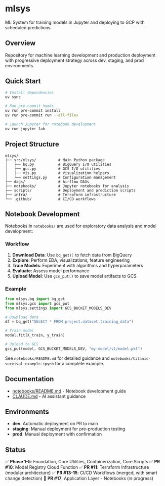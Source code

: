 # mlsys

ML System for training models in Jupyter and deploying to GCP with scheduled predictions.

## Overview

Repository for machine learning development and production deployment with progressive deployment strategy across dev, staging, and prod environments.

## Quick Start

```bash
# Install dependencies
uv sync

# Run pre-commit hooks
uv run pre-commit install
uv run pre-commit run --all-files

# Launch Jupyter for notebook development
uv run jupyter lab
```

## Project Structure

```
mlsys/
├── src/mlsys/          # Main Python package
│   ├── bq.py           # BigQuery I/O utilities
│   ├── gcs.py          # GCS I/O utilities
│   ├── vis.py          # Visualization helpers
│   └── settings.py     # Configuration management
├── dags/               # Airflow DAGs
├── notebooks/          # Jupyter notebooks for analysis
├── scripts/            # Deployment and prediction scripts
├── infra/              # Terraform infrastructure
└── .github/            # CI/CD workflows
```

## Notebook Development

Notebooks in `notebooks/` are used for exploratory data analysis and model development:

### Workflow
1. **Download Data**: Use `bq_get()` to fetch data from BigQuery
2. **Explore**: Perform EDA, visualizations, feature engineering
3. **Train Models**: Experiment with algorithms and hyperparameters
4. **Evaluate**: Assess model performance
5. **Upload Model**: Use `gcs_put()` to save model artifacts to GCS

### Example
```python
from mlsys.bq import bq_get
from mlsys.gcs import gcs_put
from mlsys.settings import GCS_BUCKET_MODELS_DEV

# Download data
df = bq_get("SELECT * FROM project.dataset.training_data")

# Train model
model.fit(X_train, y_train)

# Upload to GCS
gcs_put(model, GCS_BUCKET_MODELS_DEV, "my-model/v1/model.pkl")
```

See `notebooks/README.md` for detailed guidance and `notebooks/titanic-survival-example.ipynb` for a complete example.

## Documentation

- [notebooks/README.md](./notebooks/README.md) - Notebook development guide
- [CLAUDE.md](./CLAUDE.md) - AI assistant guidance

## Environments

- **dev**: Automatic deployment on PR to main
- **staging**: Manual deployment for pre-production testing
- **prod**: Manual deployment with confirmation

## Status

✅ **Phase 1-5**: Foundation, Core Utilities, Containerization, Core Scripts
✅ **PR #10**: Model Registry Cloud Function
✅ **PR #11**: Terraform Infrastructure (modular architecture)
✅ **PR #13-15**: CI/CD Workflows (merged, with smart change detection)
🚧 **PR #17**: Application Layer - Notebooks (in progress)
